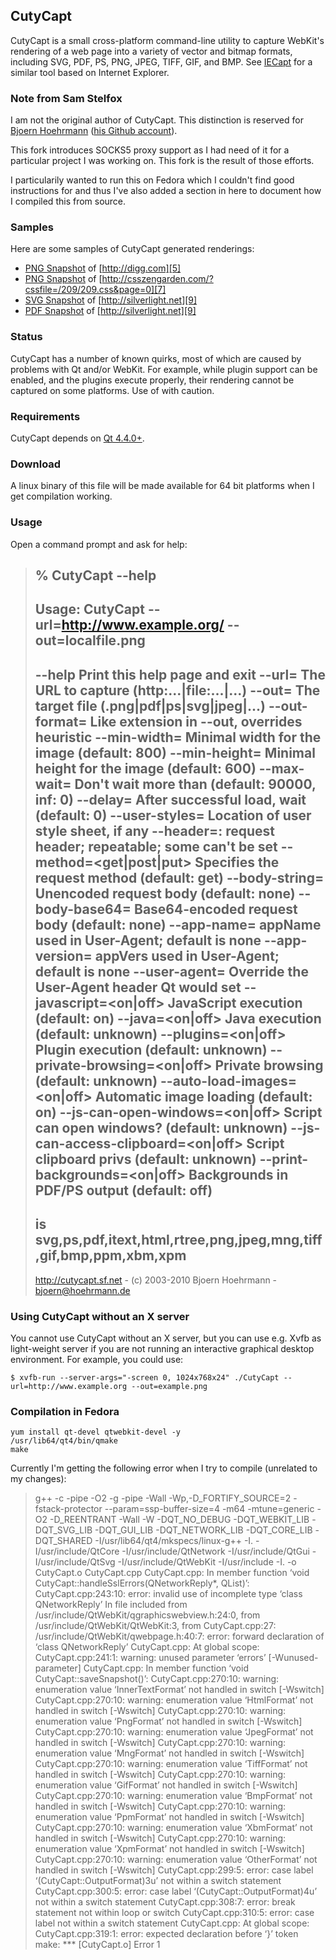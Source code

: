 ## CutyCapt

CutyCapt is a small cross-platform command-line utility to capture WebKit's
rendering of a web page into a variety of vector and bitmap formats, including
SVG, PDF, PS, PNG, JPEG, TIFF, GIF, and BMP. See [IECapt][1] for a similar tool
based on Internet Explorer.

### Note from Sam Stelfox

I am not the original author of CutyCapt. This distinction is reserved for
[Bjoern Hoehrmann][2] ([his Github account][3]).

This fork introduces SOCKS5 proxy support as I had need of it for a particular
project I was working on. This fork is the result of those efforts.

I particularily wanted to run this on Fedora which I couldn't find good
instructions for and thus I've also added a section in here to document how I
compiled this from source.

### Samples

Here are some samples of CutyCapt generated renderings:

* [PNG Snapshot][4] of [http://digg.com][5]
* [PNG Snapshot][6] of [http://csszengarden.com/?cssfile=/209/209.css&page=0][7]
* [SVG Snapshot][8] of [http://silverlight.net][9]
* [PDF Snapshot][10] of [http://silverlight.net][9]

### Status

CutyCapt has a number of known quirks, most of which are caused by problems
with Qt and/or WebKit. For example, while plugin support can be enabled, and
the plugins execute properly, their rendering cannot be captured on some
platforms. Use of with caution.

### Requirements

CutyCapt depends on [Qt 4.4.0+][11].

### Download

A linux binary of this file will be made available for 64 bit platforms when I
get compilation working.

### Usage

Open a command prompt and ask for help:

>  % CutyCapt --help
>  -----------------------------------------------------------------------------
>  Usage: CutyCapt --url=http://www.example.org/ --out=localfile.png
>  -----------------------------------------------------------------------------
>   --help                         Print this help page and exit
>   --url=<url>                    The URL to capture (http:...|file:...|...)
>   --out=<path>                   The target file (.png|pdf|ps|svg|jpeg|...)
>   --out-format=<f>               Like extension in --out, overrides heuristic
>   --min-width=<int>              Minimal width for the image (default: 800)
>   --min-height=<int>             Minimal height for the image (default: 600)
>   --max-wait=<ms>                Don't wait more than (default: 90000, inf: 0)
>   --delay=<ms>                   After successful load, wait (default: 0)
>   --user-styles=<url>            Location of user style sheet, if any
>   --header=<name>:<value>        request header; repeatable; some can't be set
>   --method=<get|post|put>        Specifies the request method (default: get)
>   --body-string=<string>         Unencoded request body (default: none)
>   --body-base64=<base64>         Base64-encoded request body (default: none)
>   --app-name=<name>              appName used in User-Agent; default is none
>   --app-version=<version>        appVers used in User-Agent; default is none
>   --user-agent=<string>          Override the User-Agent header Qt would set
>   --javascript=<on|off>          JavaScript execution (default: on)
>   --java=<on|off>                Java execution (default: unknown)
>   --plugins=<on|off>             Plugin execution (default: unknown)
>   --private-browsing=<on|off>    Private browsing (default: unknown)
>   --auto-load-images=<on|off>    Automatic image loading (default: on)
>   --js-can-open-windows=<on|off> Script can open windows? (default: unknown)
>   --js-can-access-clipboard=<on|off> Script clipboard privs (default: unknown)
>   --print-backgrounds=<on|off>   Backgrounds in PDF/PS output (default: off)
>  -----------------------------------------------------------------------------
>   <f> is svg,ps,pdf,itext,html,rtree,png,jpeg,mng,tiff,gif,bmp,ppm,xbm,xpm
>  -----------------------------------------------------------------------------
>  http://cutycapt.sf.net - (c) 2003-2010 Bjoern Hoehrmann - bjoern@hoehrmann.de

### Using CutyCapt without an X server

You cannot use CutyCapt without an X server, but you can use e.g. Xvfb as
light-weight server if you are not running an interactive graphical desktop
environment. For example, you could use:

```
$ xvfb-run --server-args="-screen 0, 1024x768x24" ./CutyCapt --url=http://www.example.org --out=example.png
```

### Compilation in Fedora

```
yum install qt-devel qtwebkit-devel -y
/usr/lib64/qt4/bin/qmake
make
```

Currently I'm getting the following error when I try to compile (unrelated to my changes):

> g++ -c -pipe -O2 -g -pipe -Wall -Wp,-D_FORTIFY_SOURCE=2 -fstack-protector --param=ssp-buffer-size=4 -m64 -mtune=generic -O2 -D_REENTRANT -Wall -W -DQT_NO_DEBUG -DQT_WEBKIT_LIB -DQT_SVG_LIB -DQT_GUI_LIB -DQT_NETWORK_LIB -DQT_CORE_LIB -DQT_SHARED -I/usr/lib64/qt4/mkspecs/linux-g++ -I. -I/usr/include/QtCore -I/usr/include/QtNetwork -I/usr/include/QtGui -I/usr/include/QtSvg -I/usr/include/QtWebKit -I/usr/include -I. -o CutyCapt.o CutyCapt.cpp
> CutyCapt.cpp: In member function ‘void CutyCapt::handleSslErrors(QNetworkReply*, QList<QSslError>)’:
> CutyCapt.cpp:243:10: error: invalid use of incomplete type ‘class QNetworkReply’
> In file included from /usr/include/QtWebKit/qgraphicswebview.h:24:0,
>                  from /usr/include/QtWebKit/QtWebKit:3,
>                  from CutyCapt.cpp:27:
> /usr/include/QtWebKit/qwebpage.h:40:7: error: forward declaration of ‘class QNetworkReply’
> CutyCapt.cpp: At global scope:
> CutyCapt.cpp:241:1: warning: unused parameter ‘errors’ [-Wunused-parameter]
> CutyCapt.cpp: In member function ‘void CutyCapt::saveSnapshot()’:
> CutyCapt.cpp:270:10: warning: enumeration value ‘InnerTextFormat’ not handled in switch [-Wswitch]
> CutyCapt.cpp:270:10: warning: enumeration value ‘HtmlFormat’ not handled in switch [-Wswitch]
> CutyCapt.cpp:270:10: warning: enumeration value ‘PngFormat’ not handled in switch [-Wswitch]
> CutyCapt.cpp:270:10: warning: enumeration value ‘JpegFormat’ not handled in switch [-Wswitch]
> CutyCapt.cpp:270:10: warning: enumeration value ‘MngFormat’ not handled in switch [-Wswitch]
> CutyCapt.cpp:270:10: warning: enumeration value ‘TiffFormat’ not handled in switch [-Wswitch]
> CutyCapt.cpp:270:10: warning: enumeration value ‘GifFormat’ not handled in switch [-Wswitch]
> CutyCapt.cpp:270:10: warning: enumeration value ‘BmpFormat’ not handled in switch [-Wswitch]
> CutyCapt.cpp:270:10: warning: enumeration value ‘PpmFormat’ not handled in switch [-Wswitch]
> CutyCapt.cpp:270:10: warning: enumeration value ‘XbmFormat’ not handled in switch [-Wswitch]
> CutyCapt.cpp:270:10: warning: enumeration value ‘XpmFormat’ not handled in switch [-Wswitch]
> CutyCapt.cpp:270:10: warning: enumeration value ‘OtherFormat’ not handled in switch [-Wswitch]
> CutyCapt.cpp:299:5: error: case label ‘(CutyCapt::OutputFormat)3u’ not within a switch statement
> CutyCapt.cpp:300:5: error: case label ‘(CutyCapt::OutputFormat)4u’ not within a switch statement
> CutyCapt.cpp:308:7: error: break statement not within loop or switch
> CutyCapt.cpp:310:5: error: case label not within a switch statement
> CutyCapt.cpp: At global scope:
> CutyCapt.cpp:319:1: error: expected declaration before ‘}’ token
> make: *** [CutyCapt.o] Error 1

[1]: http://iecapt.sourceforge.net/
[2]: mailto:bjoern@hoehrmann.de
[3]: https://github.com/hoehrmann
[4]: http://cutycapt.sourceforge.net/digg.png
[5]: http://digg.com
[6]: http://cutycapt.sourceforge.net/css-co-ltd.png
[7]: http://csszengarden.com/?cssfile=/209/209.css&page=0
[8]: http://cutycapt.sourceforge.net/silverlight.net.svgz
[9]: http://silverlight.net
[10]: http://cutycapt.sourceforge.net/silverlight.net.pdf
[11]: http://qt-project.org/
